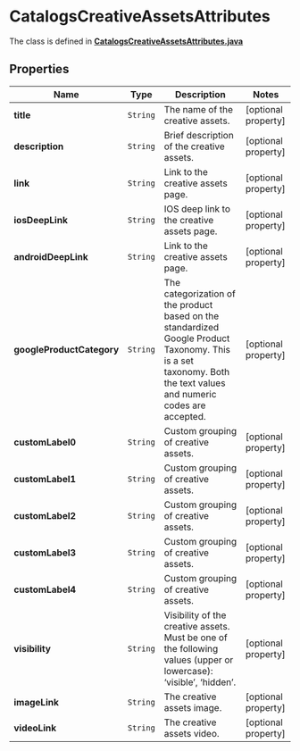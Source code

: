 

# CatalogsCreativeAssetsAttributes

The class is defined in **[CatalogsCreativeAssetsAttributes.java](../../src/main/java/org/openapitools/model/CatalogsCreativeAssetsAttributes.java)**

## Properties

Name | Type | Description | Notes
------------ | ------------- | ------------- | -------------
**title** | `String` | The name of the creative assets. |  [optional property]
**description** | `String` | Brief description of the creative assets. |  [optional property]
**link** | `String` | Link to the creative assets page. |  [optional property]
**iosDeepLink** | `String` | IOS deep link to the creative assets page. |  [optional property]
**androidDeepLink** | `String` | Link to the creative assets page. |  [optional property]
**googleProductCategory** | `String` | The categorization of the product based on the standardized Google Product Taxonomy. This is a set taxonomy. Both the text values and numeric codes are accepted. |  [optional property]
**customLabel0** | `String` | Custom grouping of creative assets. |  [optional property]
**customLabel1** | `String` | Custom grouping of creative assets. |  [optional property]
**customLabel2** | `String` | Custom grouping of creative assets. |  [optional property]
**customLabel3** | `String` | Custom grouping of creative assets. |  [optional property]
**customLabel4** | `String` | Custom grouping of creative assets. |  [optional property]
**visibility** | `String` | Visibility of the creative assets. Must be one of the following values (upper or lowercase): ‘visible’, ‘hidden’. |  [optional property]
**imageLink** | `String` | The creative assets image. |  [optional property]
**videoLink** | `String` | The creative assets video. |  [optional property]
















